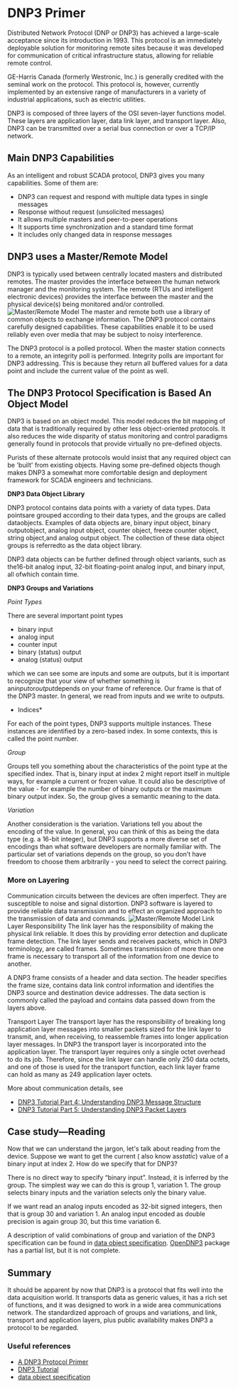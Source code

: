 # DNP3 Primer

Distributed Network Protocol (DNP or DNP3) has achieved a large-scale acceptance since its introduction in 1993. This
protocol is an immediately deployable solution for monitoring remote sites because it was developed for communication of
critical infrastructure status, allowing for reliable remote control.

GE-Harris Canada (formerly Westronic, Inc.) is generally credited with the seminal work on the protocol. This protocol
is, however, currently implemented by an extensive range of manufacturers in a variety of industrial applications, such
as electric utilities.

DNP3 is composed of three layers of the OSI seven-layer functions model. These layers are application layer, data link
layer, and transport layer. Also, DNP3 can be transmitted over a serial bus connection or over a TCP/IP network.

## Main DNP3 Capabilities

As an intelligent and robust SCADA protocol, DNP3 gives you many capabilities. Some of them are:

- DNP3 can request and respond with multiple data types in single messages
- Response without request (unsolicited messages)
- It allows multiple masters and peer-to-peer operations
- It supports time synchronization and a standard time format
- It includes only changed data in response messages

## DNP3 uses a Master/Remote Model

DNP3 is typically used between centrally located masters and distributed remotes. The master provides the interface
between the human network manager and the monitoring system. The remote (RTUs and intelligent electronic devices)
provides the interface between the master and the physical device(s) being monitored and/or controlled.
![Master/Remote Model](https://user-images.githubusercontent.com/28743873/209717298-eab58d7b-bbc9-40b9-b631-fac2596a9d44.png)
The master and remote both use a library of common objects to exchange information. The DNP3 protocol contains carefully
designed capabilities. These capabilities enable it to be used reliably even over media that may be subject to noisy
interference.

The DNP3 protocol is a polled protocol. When the master station connects to a remote, an integrity poll is performed.
Integrity polls are important for DNP3 addressing. This is because they return all buffered values for a data point and
include the current value of the point as well.

## The DNP3 Protocol Specification is Based An Object Model

DNP3 is based on an object model. This model reduces the bit mapping of data that is traditionally required by other
less object-oriented protocols. It also reduces the wide disparity of status monitoring and control paradigms generally
found in protocols that provide virtually no pre-defined objects.

Purists of these alternate protocols would insist that any required object can be 'built' from existing objects. Having
some pre-defined objects though makes DNP3 a somewhat more comfortable design and deployment framework for SCADA
engineers and technicians.

**DNP3 Data Object Library**

DNP3 protocol contains data points with a variety of data types. Data pointsare grouped according to their data types,
and the groups are called dataobjects. Examples of data objects are, binary input object, binary outputobject, analog
input object, counter object, freeze counter object, string object,and analog output object. The collection of these
data object groups is referredto as the data object library.

DNP3 data objects can be further defined through object variants, such as the16-bit analog input, 32-bit floating-point
analog input, and binary input, all ofwhich contain time.

****DNP3 Groups and Variations****

*Point Types*

There are several important point types

- binary input
- analog input
- counter input
- binary (status) output
- analog (status) output

which we can see some are inputs and some are outputs, but it is important to recognize that your view of whether
something is an*input*or*output*depends on your frame of reference. Our frame is that of the DNP3 master. In general, we
read from inputs and we write to outputs.

- Indices*

For each of the point types, DNP3 supports multiple instances. These instances are identified by a zero-based index. In
some contexts, this is called the point number.

*Group*

Groups tell you something about the characteristics of the point type at the specified index. That is, binary input at
index 2 might report itself in multiple ways, for example a current or frozen value. It could also be descriptive of the
value - for example the number of binary outputs or the maximum binary output index. So, the group gives a semantic
meaning to the data.

*Variation*

Another consideration is the variation. Variations tell you about the encoding of the value. In general, you can think
of this as being the data type (e.g. a 16-bit integer), but DNP3 supports a more diverse set of encodings than what
software developers are normally familiar with. The particular set of variations depends on the group, so you don’t have
freedom to choose them arbitrarily - you need to select the correct pairing.

### More on Layering

Communication circuits between the devices are often imperfect. They are susceptible to noise and signal distortion.
DNP3 software is layered to provide reliable data transmission and to effect an organized approach to the transmission
of data and commands.
![Master/Remote Model](https://user-images.githubusercontent.com/28743873/209717325-ffbcc480-134b-4036-a903-b90e6795e063.png)
Link Layer Responsibility
The link layer has the responsibility of making the physical link reliable. It does this by providing error detection
and duplicate frame detection. The link layer sends and receives packets, which in DNP3 terminology, are called frames.
Sometimes transmission of more than one frame is necessary to transport all of the information from one device to
another.

A DNP3 frame consists of a header and data section. The header specifies the frame size, contains data link control
information and identifies the DNP3 source and destination device addresses. The data section is commonly called the
payload and contains data passed down from the layers above.

Transport Layer
The transport layer has the responsibility of breaking long application layer messages into smaller packets sized for
the link layer to transmit, and, when receiving, to reassemble frames into longer application layer messages. In DNP3
the transport layer is incorporated into the application layer. The transport layer requires only a single octet
overhead to do its job.
Therefore, since the link layer can handle only 250 data octets, and one of those is used for the transport function,
each link layer frame can hold as many as 249 application layer octets.

More about communication details, see

- [DNP3 Tutorial Part 4: Understanding DNP3 Message Structure](https://www.dpstele.com/dnp3/tutorial-understanding-message-structure.php)
- [DNP3 Tutorial Part 5: Understanding DNP3 Packet Layers](https://www.dpstele.com/dnp3/understanding-traversing-troubleshooting-layered-communication.php)

## Case study—**Reading**

Now that we can understand the jargon, let's talk about reading from the device. Suppose we want to get the current (
also know as*static*) value of a binary input at index 2. How do we specify that for DNP3?

There is no direct way to specify “binary input”. Instead, it is inferred by the group. The simplest way we can do this
is group 1, variation 1. The group selects binary inputs and the variation selects only the binary value.

If we want read an analog inputs encoded as 32-bit signed integers, then that is group 30 and variation 1. An analog
input encoded as double precision is again group 30, but this time variation 6.

A description of valid combinations of group and variation of the DNP3
specification can be found
in [data object specification](https://www.vtscada.com/help/Content/D_Tags/Dev_DNPObjTypes.htm).  [OpenDNP3](https://github.com/automatak/dnp3)
package has a partial list, but it is not complete.

## Summary

It should be apparent by now that DNP3 is a protocol that fits well into the data acquisition world. It transports data
as generic values, it has a rich set of functions, and it was designed to work in a wide area communications network.
The standardized approach of groups and variations, and link, transport and application layers, plus public availability
makes DNP3 a protocol to be regarded.

### Useful references

- [A DNP3 Protocol Primer](https://www.dnp.org/Portals/0/AboutUs/DNP3%20Primer%20Rev%20A.pdf)
- [DNP3 Tutorial](https://www.dpstele.com/dnp3/index.php)
- [data object specification](https://www.vtscada.com/help/Content/D_Tags/Dev_DNPObjTypes.htm)